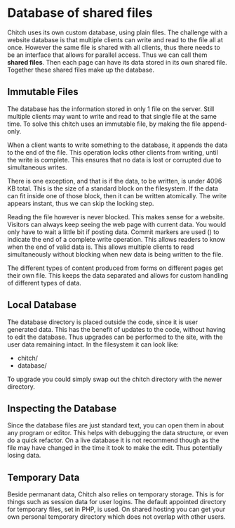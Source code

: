 # Database of shared files

Chitch uses its own custom database, using plain files. The challenge with a website database is that multiple clients can write and read to the file all at once. However the same file is shared with all clients, thus there needs to be an interface that allows for parallel access. Thus we can call them **shared files**. Then each page can have its data stored in its own shared file. Together these shared files make up the database.

## Immutable Files

The database has the information stored in only 1 file on the server. Still multiple clients may want to write and read to that single file at the same time. To solve this chitch uses an immutable file, by making the file append-only.

When a client wants to write something to the database, it appends the data to the end of the file. This operation locks other clients from writing, until the write is complete. This ensures that no data is lost or corrupted due to simultaneous writes.

There is one exception, and that is if the data, to be written, is under 4096 KB total. This is the size of a standard block on the filesystem. If the data can fit inside one of those block, then it can be written atomically. The write appears instant, thus we can skip the locking step.

Reading the file however is never blocked. This makes sense for a website. Visitors can always keep seeing the web page with current data. You would only have to wait a little bit if posting data. Commit markers are used (<!-- commit -->) to indicate the end of a complete write operation. This allows readers to know when the end of valid data is. This allows multiple clients to read simultaneously without blocking when new data is being written to the file.

The different types of content produced from forms on different pages get their own file. This keeps the data separated and allows for custom handling of different types of data.

## Local Database

The database directory is placed outside the code, since it is user generated data. This has the benefit of updates to the code, without having to edit the database. Thus upgrades can be performed to the site, with the user data remaining intact. In the filesystem it can look like:

- chitch/
- database/

To upgrade you could simply swap out the chitch directory with the newer directory.

## Inspecting the Database

Since the database files are just standard text, you can open them in about any program or editor. This helps with debugging the data structure, or even do a quick refactor. On a live database it is not recommend though as the file may have changed in the time it took to make the edit. Thus potentially losing data.

## Temporary Data
Beside permanant data, Chitch also relies on temporary storage. This is for things such as session data for user logins. The default appointed directory for temporary files, set in PHP, is used. On shared hosting you can get your own personal temporary directory which does not overlap with other users.  